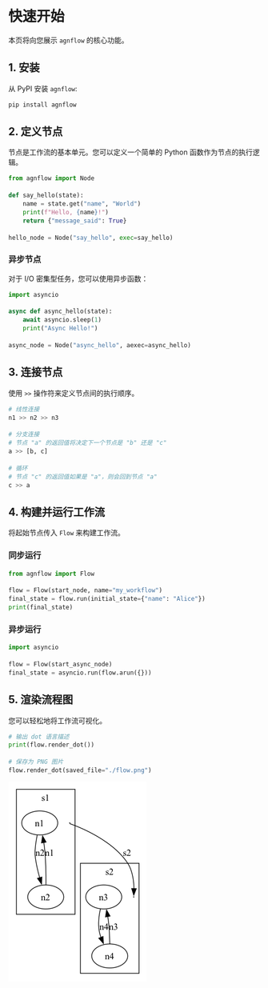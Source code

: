 # 快速开始

本页将向您展示 `agnflow` 的核心功能。

## 1. 安装

从 PyPI 安装 `agnflow`:

```bash
pip install agnflow
```

## 2. 定义节点

节点是工作流的基本单元。您可以定义一个简单的 Python 函数作为节点的执行逻辑。

```python
from agnflow import Node

def say_hello(state):
    name = state.get("name", "World")
    print(f"Hello, {name}!")
    return {"message_said": True}

hello_node = Node("say_hello", exec=say_hello)
```

### 异步节点

对于 I/O 密集型任务，您可以使用异步函数：

```python
import asyncio

async def async_hello(state):
    await asyncio.sleep(1)
    print("Async Hello!")

async_node = Node("async_hello", aexec=async_hello)
```

## 3. 连接节点

使用 `>>` 操作符来定义节点间的执行顺序。

```python
# 线性连接
n1 >> n2 >> n3

# 分支连接
# 节点 "a" 的返回值将决定下一个节点是 "b" 还是 "c"
a >> [b, c]

# 循环
# 节点 "c" 的返回值如果是 "a"，则会回到节点 "a"
c >> a
```

## 4. 构建并运行工作流

将起始节点传入 `Flow` 来构建工作流。

### 同步运行

```python
from agnflow import Flow

flow = Flow(start_node, name="my_workflow")
final_state = flow.run(initial_state={"name": "Alice"})
print(final_state)
```

### 异步运行

```python
import asyncio

flow = Flow(start_async_node)
final_state = asyncio.run(flow.arun({}))
```

## 5. 渲染流程图

您可以轻松地将工作流可视化。

```python
# 输出 dot 语言描述
print(flow.render_dot())

# 保存为 PNG 图片
flow.render_dot(saved_file="./flow.png")
```

![示例流程图](https://raw.githubusercontent.com/jianduo1/agnflow/main/assets/flow_dot.png) 